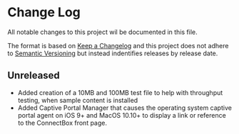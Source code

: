 # Change Log
All notable changes to this project wil be documented in this file.

The format is based on [Keep a Changelog](http://keepachangelog.com/) and this
project does not adhere to [Semantic Versioning](http://semver.org) but
instead indentifies releases by release date.

## Unreleased

- Added creation of a 10MB and 100MB test file to help with throughput
  testing, when sample content is installed
- Added Captive Portal Manager that causes the operating system captive
  portal agent on iOS 9+ and MacOS 10.10+ to display a link or reference
  to the ConnectBox front page.
